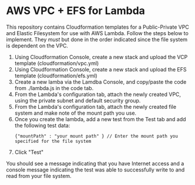 # AWS VPC + EFS for Lambda

This repository contains Cloudformation templates for a Public-Private VPC and Elastic Filesystem for use with AWS Lambda. Follow the steps below to implement. They _must_ but done in the order indicated since the file system is dependent on the VPC.

1. Using Cloudformation Console, create a new stack and upload the VCP template (cloudformation/vpc.yml)
2. Using Cloudformation Console, create a new stack and upload the EFS template (cloudformation/efs.yml)
3. Create a new lamba via the Lamdba Console, and copy/paste the code from ./lambda.js in the code tab.
4. From the Lambda's configuration tab, attach the newly created VPC, using the private subnet and default security group.
5. From the Lambda's configuration tab, attach the newly created file system and make note of the mount path you use.
6. Once you create the lambda, add a new test from the Test tab and add the following test data:
   ```
   {"mountPath" : "your mount path" } // Enter the mount path you specified for the file system
   ```
7. Click "Test"

You should see a message indicating that you have Internet access and a console message indicating the test was able to successfully write to and read from your file system.
